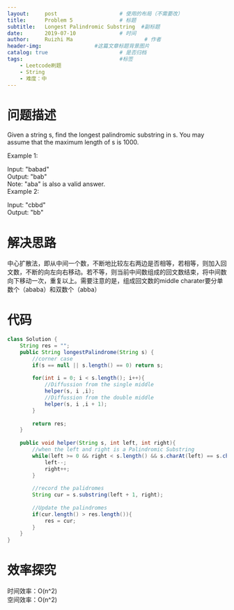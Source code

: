 ```yaml
---
layout:     post   				    # 使用的布局（不需要改）
title:      Problem 5				# 标题 
subtitle:   Longest Palindromic Substring  #副标题
date:       2019-07-10				# 时间
author:     Ruizhi Ma 						# 作者
header-img:              	#这篇文章标题背景图片
catalog: true 						# 是否归档
tags:								#标签
    - Leetcode刷题
    - String
    - 难度：中
---
```

# 问题描述
Given a string s, find the longest palindromic substring in s. You may assume that the maximum length of s is 1000.

Example 1:

Input: "babad"  
Output: "bab"  
Note: "aba" is also a valid answer.  
Example 2:  

Input: "cbbd"  
Output: "bb"  

# 解决思路
中心扩散法，即从中间一个数，不断地比较左右两边是否相等，若相等，则加入回文数，不断的向左向右移动。若不等，则当前中间数组成的回文数结束，将中间数向下移动一次，重复以上。需要注意的是，组成回文数的middle charater要分单数个（ababa）和双数个（abba）

# 代码
```java
class Solution {
    String res = "";
	public String longestPalindrome(String s) {
        //corner case
        if(s == null || s.length() == 0) return s;
        
        for(int i = 0; i < s.length(); i++){
            //Diffussion from the single middle
            helper(s, i ,i);
            //Diffussion from the double middle
            helper(s, i ,i + 1);
        }
        
        return res;
    }
    
    public void helper(String s, int left, int right){
        //when the left and right is a Palindromic Substring
        while(left >= 0 && right < s.length() && s.charAt(left) == s.charAt(right)){
            left--;
            right++;
        }
        
        //record the palidromes
        String cur = s.substring(left + 1, right);
        
        //Update the palindromes
        if(cur.length() > res.length()){
            res = cur;
        }
    }
}
```

# 效率探究
时间效率：O(n^2)  
空间效率：O(n^2)

